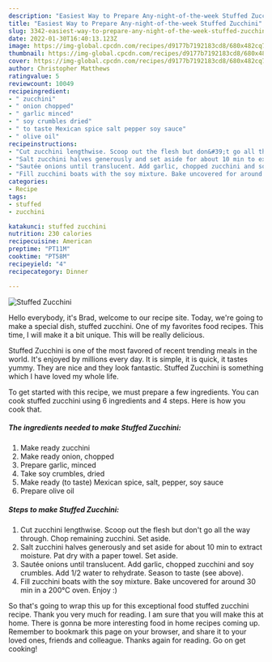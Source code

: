 ```yaml
---
description: "Easiest Way to Prepare Any-night-of-the-week Stuffed Zucchini"
title: "Easiest Way to Prepare Any-night-of-the-week Stuffed Zucchini"
slug: 3342-easiest-way-to-prepare-any-night-of-the-week-stuffed-zucchini
date: 2022-01-30T16:40:13.123Z
image: https://img-global.cpcdn.com/recipes/d9177b7192183cd8/680x482cq70/stuffed-zucchini-recipe-main-photo.jpg
thumbnail: https://img-global.cpcdn.com/recipes/d9177b7192183cd8/680x482cq70/stuffed-zucchini-recipe-main-photo.jpg
cover: https://img-global.cpcdn.com/recipes/d9177b7192183cd8/680x482cq70/stuffed-zucchini-recipe-main-photo.jpg
author: Christopher Matthews
ratingvalue: 5
reviewcount: 10049
recipeingredient:
- " zucchini"
- " onion chopped"
- " garlic minced"
- " soy crumbles dried"
- " to taste Mexican spice salt pepper soy sauce"
- " olive oil"
recipeinstructions:
- "Cut zucchini lengthwise. Scoop out the flesh but don&#39;t go all the way through. Chop remaining zucchini. Set aside."
- "Salt zucchini halves generously and set aside for about 10 min to extract moisture. Pat dry with a paper towel. Set aside."
- "Sautée onions until translucent. Add garlic, chopped zucchini and soy crumbles. Add 1/2 water to rehydrate. Season to taste (see above)."
- "Fill zucchini boats with the soy mixture. Bake uncovered for around 30 min in a 200°C oven. Enjoy :)"
categories:
- Recipe
tags:
- stuffed
- zucchini

katakunci: stuffed zucchini 
nutrition: 230 calories
recipecuisine: American
preptime: "PT11M"
cooktime: "PT58M"
recipeyield: "4"
recipecategory: Dinner

---
```



![Stuffed Zucchini](https://img-global.cpcdn.com/recipes/d9177b7192183cd8/680x482cq70/stuffed-zucchini-recipe-main-photo.jpg)

Hello everybody, it's Brad, welcome to our recipe site. Today, we're going to make a special dish, stuffed zucchini. One of my favorites food recipes. This time, I will make it a bit unique. This will be really delicious.

Stuffed Zucchini is one of the most favored of recent trending meals in the world. It's enjoyed by millions every day. It is simple, it is quick, it tastes yummy. They are nice and they look fantastic. Stuffed Zucchini is something which I have loved my whole life.




To get started with this recipe, we must prepare a few ingredients. You can cook stuffed zucchini using 6 ingredients and 4 steps. Here is how you cook that.

<!--inarticleads1-->

##### The ingredients needed to make Stuffed Zucchini:

1. Make ready  zucchini
1. Make ready  onion, chopped
1. Prepare  garlic, minced
1. Take  soy crumbles, dried
1. Make ready  (to taste) Mexican spice, salt, pepper, soy sauce
1. Prepare  olive oil




<!--inarticleads2-->

##### Steps to make Stuffed Zucchini:

1. Cut zucchini lengthwise. Scoop out the flesh but don&#39;t go all the way through. Chop remaining zucchini. Set aside.
1. Salt zucchini halves generously and set aside for about 10 min to extract moisture. Pat dry with a paper towel. Set aside.
1. Sautée onions until translucent. Add garlic, chopped zucchini and soy crumbles. Add 1/2 water to rehydrate. Season to taste (see above).
1. Fill zucchini boats with the soy mixture. Bake uncovered for around 30 min in a 200°C oven. Enjoy :)




So that's going to wrap this up for this exceptional food stuffed zucchini recipe. Thank you very much for reading. I am sure that you will make this at home. There is gonna be more interesting food in home recipes coming up. Remember to bookmark this page on your browser, and share it to your loved ones, friends and colleague. Thanks again for reading. Go on get cooking!
